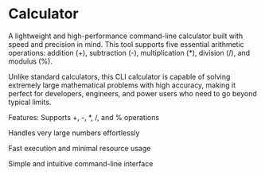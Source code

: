 # Calculator
A lightweight and high-performance command-line calculator built with speed and precision in mind. This tool supports five essential arithmetic operations: addition (+), subtraction (-), multiplication (*), division (/), and modulus (%).

Unlike standard calculators, this CLI calculator is capable of solving extremely large mathematical problems with high accuracy, making it perfect for developers, engineers, and power users who need to go beyond typical limits.

Features:
Supports +, -, *, /, and % operations

Handles very large numbers effortlessly

Fast execution and minimal resource usage

Simple and intuitive command-line interface
